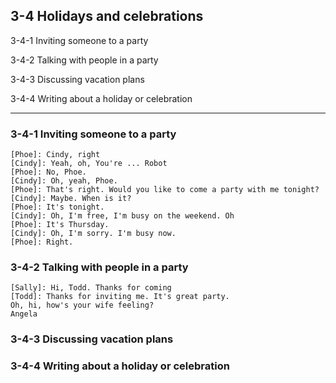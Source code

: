 ## 3-4 Holidays and celebrations

3-4-1 Inviting someone to a party

3-4-2 Talking with people in a party

3-4-3 Discussing vacation plans

3-4-4 Writing about a holiday or celebration

----

### 3-4-1 Inviting someone to a party

```
[Phoe]: Cindy, right
[Cindy]: Yeah, oh, You're ... Robot
[Phoe]: No, Phoe.
[Cindy]: Oh, yeah, Phoe.
[Phoe]: That's right. Would you like to come a party with me tonight?
[Cindy]: Maybe. When is it?
[Phoe]: It's tonight.
[Cindy]: Oh, I'm free, I'm busy on the weekend. Oh
[Phoe]: It's Thursday.
[Cindy]: Oh, I'm sorry. I'm busy now.
[Phoe]: Right.
```



### 3-4-2 Talking with people in a party

```
[Sally]: Hi, Todd. Thanks for coming
[Todd]: Thanks for inviting me. It's great party.
Oh, hi, how's your wife feeling?
Angela

```



### 3-4-3 Discussing vacation plans

### 3-4-4 Writing about a holiday or celebration